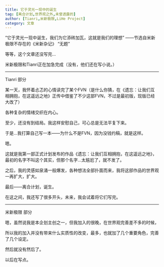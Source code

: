```yaml
---
title: 它于灵光一现中的诞生
tag: [离合计划,世界观之外,未曾透露的]
author: [Tianri,米新极限,LiHe Project]
category: 文章
---
```


“它于灵光一现中诞生，我们为它添砖加瓦，这就是我们的理想” ——节选自米新极限不存在的《米新杂记》 “无题”

<!-- more -->

等等，这个文章还没写完...

米新极限和Tianri正在加急完成（没有，他们还在写小说。）

---

Tianri 部分

某一天，我怀着忐忑的心情读完了某个FVN（是什么你猜，在《遗忘：让我们互相拥抱，在这遥远之地》正传中借鉴了不少这部FVN，不过是最初版，现版已经大改了）

各种复杂的情绪交织在内心。

至少，还没有到结局。我这样安慰自己，可心总是无法平复下来。

于是...我打算自己写一本——为什么不是FVN，因为没钱约稿，就是这样。

嗯。

这就是我第一部正式计划发布的作品《遗忘：让我们互相拥抱，在这遥远之地》，最初的名字不叫这个其实，但那个名字...太尴尬了，就不发了。

之后，我的灵感如泉涌一般爆发，各种想法全部扑面而来，我将这部作品的世界观一再扩大，扩大。

最后——离合计划，诞生。

在这之间，我还写了很多开头，未来，我会试着将它们写完。

---

米新极限 部分

嗯，虽然说我是本企划主创之一，但我加入的很晚，在世界观完善差不多的时候，

所以我的加入并没有带来什么实质性的改变，最多，也就加了几个重要角色，完善了几个设定。

然后就没有然后了。

以后在写点。